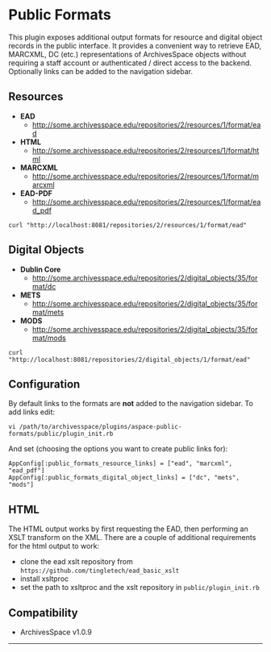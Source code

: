 Public Formats
=========

This plugin exposes additional output formats for resource and digital object records in the public interface. It provides a convenient way to retrieve EAD, MARCXML, DC (etc.) representations of ArchivesSpace objects without requiring a staff account or authenticated / direct access to the backend. Optionally links can be added to the navigation sidebar. 

Resources
-------------

- **EAD**
  - http://some.archivesspace.edu/repositories/2/resources/1/format/ead
- **HTML**
  - http://some.archivesspace.edu/repositories/2/resources/1/format/html
- **MARCXML**
  - http://some.archivesspace.edu/repositories/2/resources/1/format/marcxml
- **EAD-PDF**
  - http://some.archivesspace.edu/repositories/2/resources/1/format/ead_pdf

```
curl "http://localhost:8081/repositories/2/resources/1/format/ead"
```

Digital Objects
-------------------

- **Dublin Core**
  - http://some.archivesspace.edu/repositories/2/digital_objects/35/format/dc
- **METS**
  - http://some.archivesspace.edu/repositories/2/digital_objects/35/format/mets
- **MODS**
  - http://some.archivesspace.edu/repositories/2/digital_objects/35/format/mods

```
curl "http://localhost:8081/repositories/2/digital_objects/1/format/ead"
```

Configuration
------------------

By default links to the formats are **not** added to the navigation sidebar. To add links edit:

```
vi /path/to/archivesspace/plugins/aspace-public-formats/public/plugin_init.rb
```

And set (choosing the options you want to create public links for):

```
AppConfig[:public_formats_resource_links] = ["ead", "marcxml", "ead_pdf"]
AppConfig[:public_formats_digital_object_links] = ["dc", "mets", "mods"]
```

HTML
--------

The HTML output works by first requesting the EAD, then performing an XSLT transform on the XML. There are a couple of additional requirements for the html output to work:

- clone the ead xslt repository from `https://github.com/tingletech/ead_basic_xslt`
- install xsltproc
- set the path to xsltproc and the xslt repository in `public/plugin_init.rb`

Compatibility
-----------------

- ArchivesSpace v1.0.9

---
